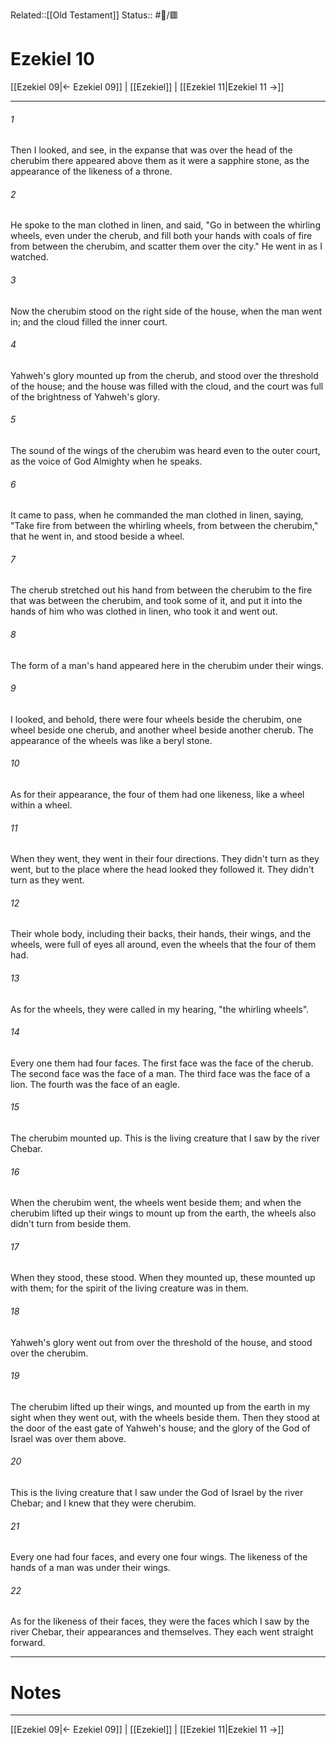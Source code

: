 Related::[[Old Testament]]
Status:: #📖/🟥
# Ezekiel 10

[[Ezekiel 09|← Ezekiel 09]] | [[Ezekiel]] | [[Ezekiel 11|Ezekiel 11 →]]
***



###### 1 
Then I looked, and see, in the expanse that was over the head of the cherubim there appeared above them as it were a sapphire stone, as the appearance of the likeness of a throne. 

###### 2 
He spoke to the man clothed in linen, and said, "Go in between the whirling wheels, even under the cherub, and fill both your hands with coals of fire from between the cherubim, and scatter them over the city." He went in as I watched. 

###### 3 
Now the cherubim stood on the right side of the house, when the man went in; and the cloud filled the inner court. 

###### 4 
Yahweh's glory mounted up from the cherub, and stood over the threshold of the house; and the house was filled with the cloud, and the court was full of the brightness of Yahweh's glory. 

###### 5 
The sound of the wings of the cherubim was heard even to the outer court, as the voice of God Almighty when he speaks. 

###### 6 
It came to pass, when he commanded the man clothed in linen, saying, "Take fire from between the whirling wheels, from between the cherubim," that he went in, and stood beside a wheel. 

###### 7 
The cherub stretched out his hand from between the cherubim to the fire that was between the cherubim, and took some of it, and put it into the hands of him who was clothed in linen, who took it and went out. 

###### 8 
The form of a man's hand appeared here in the cherubim under their wings. 

###### 9 
I looked, and behold, there were four wheels beside the cherubim, one wheel beside one cherub, and another wheel beside another cherub. The appearance of the wheels was like a beryl stone. 

###### 10 
As for their appearance, the four of them had one likeness, like a wheel within a wheel. 

###### 11 
When they went, they went in their four directions. They didn't turn as they went, but to the place where the head looked they followed it. They didn't turn as they went. 

###### 12 
Their whole body, including their backs, their hands, their wings, and the wheels, were full of eyes all around, even the wheels that the four of them had. 

###### 13 
As for the wheels, they were called in my hearing, "the whirling wheels". 

###### 14 
Every one them had four faces. The first face was the face of the cherub. The second face was the face of a man. The third face was the face of a lion. The fourth was the face of an eagle. 

###### 15 
The cherubim mounted up. This is the living creature that I saw by the river Chebar. 

###### 16 
When the cherubim went, the wheels went beside them; and when the cherubim lifted up their wings to mount up from the earth, the wheels also didn't turn from beside them. 

###### 17 
When they stood, these stood. When they mounted up, these mounted up with them; for the spirit of the living creature was in them. 

###### 18 
Yahweh's glory went out from over the threshold of the house, and stood over the cherubim. 

###### 19 
The cherubim lifted up their wings, and mounted up from the earth in my sight when they went out, with the wheels beside them. Then they stood at the door of the east gate of Yahweh's house; and the glory of the God of Israel was over them above. 

###### 20 
This is the living creature that I saw under the God of Israel by the river Chebar; and I knew that they were cherubim. 

###### 21 
Every one had four faces, and every one four wings. The likeness of the hands of a man was under their wings. 

###### 22 
As for the likeness of their faces, they were the faces which I saw by the river Chebar, their appearances and themselves. They each went straight forward.

---
# Notes


***
[[Ezekiel 09|← Ezekiel 09]] | [[Ezekiel]] | [[Ezekiel 11|Ezekiel 11 →]]
